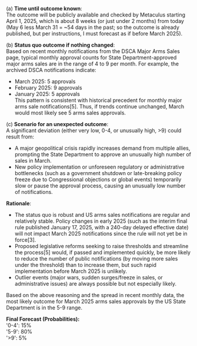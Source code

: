 (a) **Time until outcome known**:  
The outcome will be publicly available and checked by Metaculus starting April 1, 2025, which is about 8 weeks (or just under 2 months) from today (May 6 less March 31 = ~54 days in the past; so the outcome is already published, but per instructions, I must forecast as if before March 2025).

(b) **Status quo outcome if nothing changed**:  
Based on recent monthly notifications from the DSCA Major Arms Sales page, typical monthly approval counts for State Department-approved major arms sales are in the range of 4 to 9 per month. For example, the archived DSCA notifications indicate:
- March 2025: 5 approvals
- February 2025: 9 approvals
- January 2025: 5 approvals  
This pattern is consistent with historical precedent for monthly major arms sale notifications[5]. Thus, if trends continue unchanged, March would most likely see 5 arms sales approvals.

(c) **Scenario for an unexpected outcome**:  
A significant deviation (either very low, 0-4, or unusually high, >9) could result from:
- A major geopolitical crisis rapidly increases demand from multiple allies, prompting the State Department to approve an unusually high number of sales in March.
- New policy implementation or unforeseen regulatory or administrative bottlenecks (such as a government shutdown or late-breaking policy freeze due to Congressional objections or global events) temporarily slow or pause the approval process, causing an unusually low number of notifications.

**Rationale**:  
- The status quo is robust and US arms sales notifications are regular and relatively stable. Policy changes in early 2025 (such as the interim final rule published January 17, 2025, with a 240-day delayed effective date) will not impact March 2025 notifications since the rule will not yet be in force[3].
- Proposed legislative reforms seeking to raise thresholds and streamline the process[5] would, if passed and implemented quickly, be more likely to reduce the number of public notifications (by moving more sales under the threshold) than to increase them, but such rapid implementation before March 2025 is unlikely.
- Outlier events (major wars, sudden surges/freeze in sales, or administrative issues) are always possible but not especially likely.

Based on the above reasoning and the spread in recent monthly data, the most likely outcome for March 2025 arms sales approvals by the US State Department is in the 5-9 range.

**Final Forecast (Probabilities):**  
'0-4': 15%  
'5-9': 80%  
'>9': 5%
